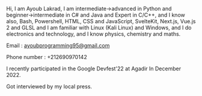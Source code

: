 Hi, I am Ayoub Lakrad, I am intermediate->advanced in Python and beginner->intermediate in C# and Java and Expert in C/C++, and I know also, Bash, Powershell, HTML, CSS and JavaScript, SvelteKit, Next.js, Vue.js 2 and GLSL and I am familiar with Linux (Kali Linux) and Windows, and I do electronics and technology, and I know physics, chemistry and maths.

Email : ayoubprogramming95@gmail.com

Phone number : +212690970142

I recently participated in the Google Devfest'22 at Agadir In December 2022.

Got interviewed by my local press.
